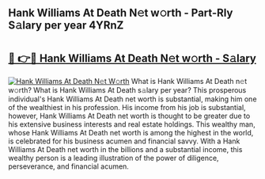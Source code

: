 ## Hank Williams At Death N𝚎t w𝚘rth - Part-RIy S𝚊lary per year 4YRnZ

# <h2><a href="http://gc4pc0p.nevu.top/?p=Hank+Williams+At+Death">🔗 👉🔴 Hank Williams At Death N𝚎t w𝚘rth - S𝚊lary</a></h2>

[![Hank Williams At Death N𝚎t W𝚘rth](https://i.imgur.com/Oavwk0R.jpeg)](http://gc4pc0p.nevu.top/?p=Hank+Williams+At+Death)
What is Hank Williams At Death n𝚎t w𝚘rth? What is Hank Williams At Death s𝚊lary per year?
This prosperous individual's Hank Williams At Death net worth is substantial, making him one of the wealthiest in his profession. His income from his job is substantial, however, Hank Williams At Death net worth is thought to be greater due to his extensive business interests and real estate holdings. This wealthy man, whose Hank Williams At Death net worth is among the highest in the world, is celebrated for his business acumen and financial savvy. With a Hank Williams At Death net worth in the billions and a substantial income, this wealthy person is a leading illustration of the power of diligence, perseverance, and financial acumen.
